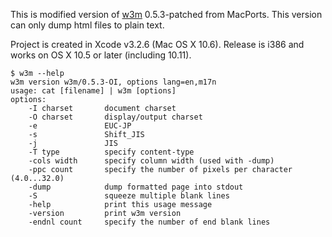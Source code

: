 This is modified version of [w3m](http://w3m.sourceforge.net/) 0.5.3-patched from MacPorts. This version can only dump html files to plain text.

Project is created in Xcode v3.2.6 (Mac OS X 10.6). Release is i386 and works on OS X 10.5 or later (including 10.11).

```
$ w3m --help
w3m version w3m/0.5.3-OI, options lang=en,m17n
usage: cat [filename] | w3m [options]
options:
    -I charset       document charset
    -O charset       display/output charset
    -e               EUC-JP
    -s               Shift_JIS
    -j               JIS
    -T type          specify content-type
    -cols width      specify column width (used with -dump)
    -ppc count       specify the number of pixels per character (4.0...32.0)
    -dump            dump formatted page into stdout
    -S               squeeze multiple blank lines
    -help            print this usage message
    -version         print w3m version
    -endnl count     specify the number of end blank lines
```
